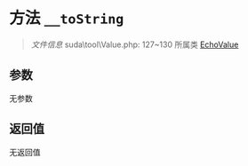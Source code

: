# 方法 `__toString`

> *文件信息* suda\tool\Value.php: 127~130
> 所属类 [EchoValue](../EchoValue.md)




## 参数


无参数


## 返回值

无返回值
